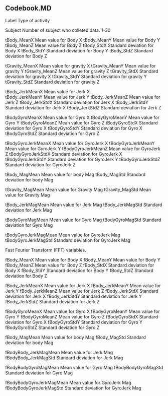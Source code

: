 ## Codebook.MD

Label                    Type of activity

Subject			 Number of subject who colleted data.  1-30

tBody_MeanX	    	Mean value for Body X
tBody_MeanY	    	Mean value for Body Y
tBody_MeanZ	    	Mean value for Body Z
tBody_StdX		Standard deviation for Body X
tBody_StdY		Standard deviation for Body Y
tBody_StdZ		Standard deviation for Body Z

tGravity_MeanX	    	Mean value for gravity X
tGravity_MeanY	    	Mean value for gravity Y
tGravity_MeanZ	    	Mean value for gravity Z
tGravity_StdX		Standard deviation for gravity X
tGravity_StdY		Standard deviation for gravity Y
tGravity_StdZ		Standard deviation for gravity Z

tBody_JerkMeanX	    	Mean value for Jerk X		
tBody_JerkMeanY	    	Mean value for Jerk Y
tBody_JerkMeanZ	    	Mean value for Jerk Z
tBody_JerkStdX		Standard deviation for Jerk X
tBody_JerkStdY		Standard deviation for Jerk X
tBody_JerkStdZ		Standard deviation for Jerk Z

tBodyGyroMeanX	    	Mean value for Gyro X
tBodyGyroMeanY	    	Mean value for Gyro Y
tBodyGyroMeanZ	    	Mean value for Gyro Z
tBodyGyroStdX		Standard deviation for Gyro X 
tBodyGyroStdY		Standard deviation for Gyro X 
tBodyGyroStdZ		Standard deviation for Gyro Z 

tBodyGyroJerkMeanX   	Mean value for GyroJerk X
tBodyGyroJerkMeanY   	Mean value for GyroJerk Y
tBodyGyroJerkMeanZ   	Mean value for GyroJerk Z
tBodyGyroJerkStdX       Standard deviation for GyroJerk X
tBodyGyroJerkStdY	Standard deviation for GyroJerk Y
tBodyGyroJerkStdZ	Standard deviation for GyroJerk Z

tBody_MagMean		Mean value for body Mag
tBody_MagStd		Standard deviation for body Mag

tGravity_MagMean	Mean value for Gravity Mag
tGravity_MagStd		Mean value for  Gravity Mag

tBody_JerkMagMean	Mean value for Jerk Mag
tBody_JerkMagStd	Standard deviation for Jerk Mag

tBodyGyroMagMean	Mean value for Gyro Mag
tBodyGyroMagStd		Standard deviation for Gyro Mag

tBodyGyroJerkMagMean	Mean value for GyroJerk Mag
tBodyGyroJerkMagStd	Standard deviation for GyroJerk Mag

Fast Fourier Transform (FFT) variables.

fBody_MeanX		Mean value for Body X
fBody_MeanY		Mean value for Body Y
fBody_MeanZ		Mean value for Body Z
fBody_StdX		Standard deviation for Body X
fBody_StdY		Standard deviation for Body Y
fBody_StdZ		Standard deviation for Body Z

fBody_JerkMeanX		Mean value for Jerk X
fBody_JerkMeanY		Mean value for Jerk Y
fBody_JerkMeanZ		Mean value for Jerk Z
fBody_JerkStdX		Standard deviation for Jerk X
fBody_JerkStdY		Standard deviation for Jerk Y
fBody_JerkStdZ		Standard deviation for Jerk Z

fBodyGyroMeanX		Mean value for Gyro X
fBodyGyroMeanY		Mean value for Gyro Y
fBodyGyroMeanZ		Mean value for Gyro Z
fBodyGyroStdX		Standard deviation for Gyro X
fBodyGyroStdY		Standard deviation for Gyro Y
fBodyGyroStdZ		Standard deviation for Gyro Z

fBody_MagMean		Mean value for body Mag
fBody_MagStd		Standard deviation for body Mag

fBodyBody_JerkMagMean	Mean value for Jerk Mag
fBodyBody_JerkMagStd	Standard deviation for Jerk Mag

fBodyBodyGyroMagMean	Mean value for Gyro Mag
fBodyBodyGyroMagStd	Standard deviation for Gyro Mag

fBodyBodyGyroJerkMagMean	Mean value for GyroJerk Mag
fBodyBodyGyroJerkMagStd	Standard deviation for GyroJerk Mag
